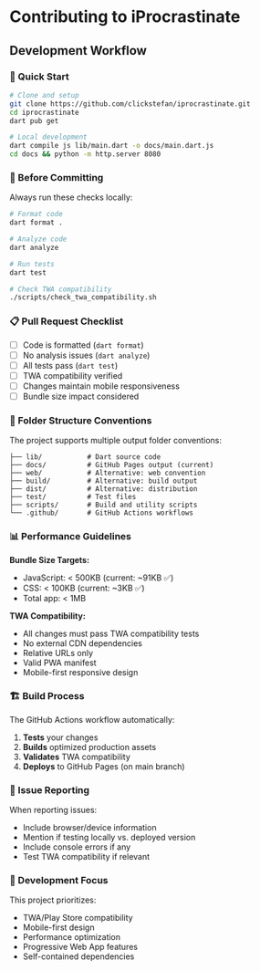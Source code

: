 # Contributing to iProcrastinate

## Development Workflow

### 🚀 Quick Start
```bash
# Clone and setup
git clone https://github.com/clickstefan/iprocrastinate.git
cd iprocrastinate
dart pub get

# Local development
dart compile js lib/main.dart -o docs/main.dart.js
cd docs && python -m http.server 8080
```

### 🧪 Before Committing
Always run these checks locally:

```bash
# Format code
dart format .

# Analyze code
dart analyze

# Run tests
dart test

# Check TWA compatibility
./scripts/check_twa_compatibility.sh
```

### 📋 Pull Request Checklist
- [ ] Code is formatted (`dart format`)
- [ ] No analysis issues (`dart analyze`)
- [ ] All tests pass (`dart test`)
- [ ] TWA compatibility verified
- [ ] Changes maintain mobile responsiveness
- [ ] Bundle size impact considered

### 🔧 Folder Structure Conventions

The project supports multiple output folder conventions:

```
├── lib/           # Dart source code
├── docs/          # GitHub Pages output (current)
├── web/           # Alternative: web convention
├── build/         # Alternative: build output
├── dist/          # Alternative: distribution
├── test/          # Test files
├── scripts/       # Build and utility scripts
└── .github/       # GitHub Actions workflows
```

### 📊 Performance Guidelines

**Bundle Size Targets:**
- JavaScript: < 500KB (current: ~91KB ✅)
- CSS: < 100KB (current: ~3KB ✅)
- Total app: < 1MB

**TWA Compatibility:**
- All changes must pass TWA compatibility tests
- No external CDN dependencies
- Relative URLs only
- Valid PWA manifest
- Mobile-first responsive design

### 🏗️ Build Process

The GitHub Actions workflow automatically:

1. **Tests** your changes
2. **Builds** optimized production assets
3. **Validates** TWA compatibility
4. **Deploys** to GitHub Pages (on main branch)

### 🐛 Issue Reporting

When reporting issues:
- Include browser/device information
- Mention if testing locally vs. deployed version
- Include console errors if any
- Test TWA compatibility if relevant

### 🎯 Development Focus

This project prioritizes:
- TWA/Play Store compatibility
- Mobile-first design
- Performance optimization
- Progressive Web App features
- Self-contained dependencies